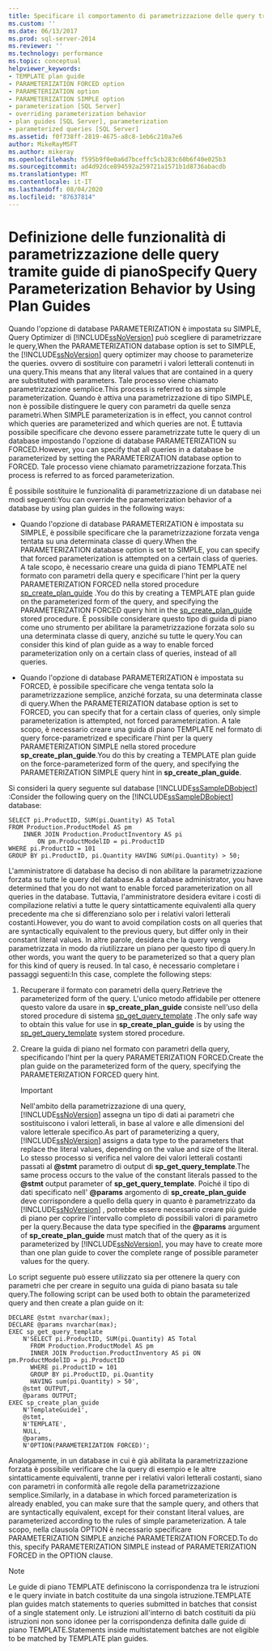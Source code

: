 ```yaml
---
title: Specificare il comportamento di parametrizzazione delle query tramite guide di piano | Microsoft Docs
ms.custom: ''
ms.date: 06/13/2017
ms.prod: sql-server-2014
ms.reviewer: ''
ms.technology: performance
ms.topic: conceptual
helpviewer_keywords:
- TEMPLATE plan guide
- PARAMETERIZATION FORCED option
- PARAMETERIZATION option
- PARAMETERIZATION SIMPLE option
- parameterization [SQL Server]
- overriding parameterization behavior
- plan guides [SQL Server], parameterization
- parameterized queries [SQL Server]
ms.assetid: f0f738ff-2819-4675-a8c8-1eb6c210a7e6
author: MikeRayMSFT
ms.author: mikeray
ms.openlocfilehash: f595b9f0e0a6d7bceffc5cb283c60b6f40e025b3
ms.sourcegitcommit: ad4d92dce894592a259721a1571b1d8736abacdb
ms.translationtype: MT
ms.contentlocale: it-IT
ms.lasthandoff: 08/04/2020
ms.locfileid: "87637814"
---
```

# <a name="specify-query-parameterization-behavior-by-using-plan-guides"></a><span data-ttu-id="e6e47-102">Definizione delle funzionalità di parametrizzazione delle query tramite guide di piano</span><span class="sxs-lookup"><span data-stu-id="e6e47-102">Specify Query Parameterization Behavior by Using Plan Guides</span></span>
  <span data-ttu-id="e6e47-103">Quando l'opzione di database PARAMETERIZATION è impostata su SIMPLE, Query Optimizer di [!INCLUDE[ssNoVersion](../../includes/ssnoversion-md.md)] può scegliere di parametrizzare le query,</span><span class="sxs-lookup"><span data-stu-id="e6e47-103">When the PARAMETERIZATION database option is set to SIMPLE, the [!INCLUDE[ssNoVersion](../../includes/ssnoversion-md.md)] query optimizer may choose to parameterize the queries.</span></span> <span data-ttu-id="e6e47-104">ovvero di sostituire con parametri i valori letterali contenuti in una query.</span><span class="sxs-lookup"><span data-stu-id="e6e47-104">This means that any literal values that are contained in a query are substituted with parameters.</span></span> <span data-ttu-id="e6e47-105">Tale processo viene chiamato parametrizzazione semplice.</span><span class="sxs-lookup"><span data-stu-id="e6e47-105">This process is referred to as simple parameterization.</span></span> <span data-ttu-id="e6e47-106">Quando è attiva una parametrizzazione di tipo SIMPLE, non è possibile distinguere le query con parametri da quelle senza parametri.</span><span class="sxs-lookup"><span data-stu-id="e6e47-106">When SIMPLE parameterization is in effect, you cannot control which queries are parameterized and which queries are not.</span></span> <span data-ttu-id="e6e47-107">È tuttavia possibile specificare che devono essere parametrizzate tutte le query di un database impostando l'opzione di database PARAMETERIZATION su FORCED.</span><span class="sxs-lookup"><span data-stu-id="e6e47-107">However, you can specify that all queries in a database be parameterized by setting the PARAMETERIZATION database option to FORCED.</span></span> <span data-ttu-id="e6e47-108">Tale processo viene chiamato parametrizzazione forzata.</span><span class="sxs-lookup"><span data-stu-id="e6e47-108">This process is referred to as forced parameterization.</span></span>  
  
 <span data-ttu-id="e6e47-109">È possibile sostituire le funzionalità di parametrizzazione di un database nei modi seguenti:</span><span class="sxs-lookup"><span data-stu-id="e6e47-109">You can override the parameterization behavior of a database by using plan guides in the following ways:</span></span>  
  
-   <span data-ttu-id="e6e47-110">Quando l'opzione di database PARAMETERIZATION è impostata su SIMPLE, è possibile specificare che la parametrizzazione forzata venga tentata su una determinata classe di query.</span><span class="sxs-lookup"><span data-stu-id="e6e47-110">When the PARAMETERIZATION database option is set to SIMPLE, you can specify that forced parameterization is attempted on a certain class of queries.</span></span> <span data-ttu-id="e6e47-111">A tale scopo, è necessario creare una guida di piano TEMPLATE nel formato con parametri della query e specificare l'hint per la query PARAMETERIZATION FORCED nella stored procedure [sp_create_plan_guide](/sql/relational-databases/system-stored-procedures/sp-create-plan-guide-transact-sql) .</span><span class="sxs-lookup"><span data-stu-id="e6e47-111">You do this by creating a TEMPLATE plan guide on the parameterized form of the query, and specifying the PARAMETERIZATION FORCED query hint in the [sp_create_plan_guide](/sql/relational-databases/system-stored-procedures/sp-create-plan-guide-transact-sql) stored procedure.</span></span> <span data-ttu-id="e6e47-112">È possibile considerare questo tipo di guida di piano come uno strumento per abilitare la parametrizzazione forzata solo su una determinata classe di query, anziché su tutte le query.</span><span class="sxs-lookup"><span data-stu-id="e6e47-112">You can consider this kind of plan guide as a way to enable forced parameterization only on a certain class of queries, instead of all queries.</span></span>  
  
-   <span data-ttu-id="e6e47-113">Quando l'opzione di database PARAMETERIZATION è impostata su FORCED, è possibile specificare che venga tentata solo la parametrizzazione semplice, anziché forzata, su una determinata classe di query.</span><span class="sxs-lookup"><span data-stu-id="e6e47-113">When the PARAMETERIZATION database option is set to FORCED, you can specify that for a certain class of queries, only simple parameterization is attempted, not forced parameterization.</span></span> <span data-ttu-id="e6e47-114">A tale scopo, è necessario creare una guida di piano TEMPLATE nel formato di query force-parametrized e specificare l'hint per la query PARAMETERIZATION SIMPLE nella stored procedure **sp_create_plan_guide**.</span><span class="sxs-lookup"><span data-stu-id="e6e47-114">You do this by creating a TEMPLATE plan guide on the force-parameterized form of the query, and specifying the PARAMETERIZATION SIMPLE query hint in **sp_create_plan_guide**.</span></span>  
  
 <span data-ttu-id="e6e47-115">Si consideri la query seguente sul database [!INCLUDE[ssSampleDBobject](../../includes/sssampledbobject-md.md)] :</span><span class="sxs-lookup"><span data-stu-id="e6e47-115">Consider the following query on the [!INCLUDE[ssSampleDBobject](../../includes/sssampledbobject-md.md)] database:</span></span>  
  
```  
SELECT pi.ProductID, SUM(pi.Quantity) AS Total  
FROM Production.ProductModel AS pm   
    INNER JOIN Production.ProductInventory AS pi   
        ON pm.ProductModelID = pi.ProductID   
WHERE pi.ProductID = 101   
GROUP BY pi.ProductID, pi.Quantity HAVING SUM(pi.Quantity) > 50;  
```  
  
 <span data-ttu-id="e6e47-116">L'amministratore di database ha deciso di non abilitare la parametrizzazione forzata su tutte le query del database.</span><span class="sxs-lookup"><span data-stu-id="e6e47-116">As a database administrator, you have determined that you do not want to enable forced parameterization on all queries in the database.</span></span> <span data-ttu-id="e6e47-117">Tuttavia, l'amministratore desidera evitare i costi di compilazione relativi a tutte le query sintatticamente equivalenti alla query precedente ma che si differenziano solo per i relativi valori letterali costanti.</span><span class="sxs-lookup"><span data-stu-id="e6e47-117">However, you do want to avoid compilation costs on all queries that are syntactically equivalent to the previous query, but differ only in their constant literal values.</span></span> <span data-ttu-id="e6e47-118">In altre parole, desidera che la query venga parametrizzata in modo da riutilizzare un piano per questo tipo di query.</span><span class="sxs-lookup"><span data-stu-id="e6e47-118">In other words, you want the query to be parameterized so that a query plan for this kind of query is reused.</span></span> <span data-ttu-id="e6e47-119">In tal caso, è necessario completare i passaggi seguenti:</span><span class="sxs-lookup"><span data-stu-id="e6e47-119">In this case, complete the following steps:</span></span>  
  
1.  <span data-ttu-id="e6e47-120">Recuperare il formato con parametri della query.</span><span class="sxs-lookup"><span data-stu-id="e6e47-120">Retrieve the parameterized form of the query.</span></span> <span data-ttu-id="e6e47-121">L'unico metodo affidabile per ottenere questo valore da usare in **sp_create_plan_guide** consiste nell'uso della stored procedure di sistema [sp_get_query_template](/sql/relational-databases/system-stored-procedures/sp-get-query-template-transact-sql) .</span><span class="sxs-lookup"><span data-stu-id="e6e47-121">The only safe way to obtain this value for use in **sp_create_plan_guide** is by using the [sp_get_query_template](/sql/relational-databases/system-stored-procedures/sp-get-query-template-transact-sql) system stored procedure.</span></span>  
  
2.  <span data-ttu-id="e6e47-122">Creare la guida di piano nel formato con parametri della query, specificando l'hint per la query PARAMETERIZATION FORCED.</span><span class="sxs-lookup"><span data-stu-id="e6e47-122">Create the plan guide on the parameterized form of the query, specifying the PARAMETERIZATION FORCED query hint.</span></span>  
  
    > [!IMPORTANT]  
    >  <span data-ttu-id="e6e47-123">Nell'ambito della parametrizzazione di una query, [!INCLUDE[ssNoVersion](../../includes/ssnoversion-md.md)] assegna un tipo di dati ai parametri che sostituiscono i valori letterali, in base al valore e alle dimensioni del valore letterale specifico.</span><span class="sxs-lookup"><span data-stu-id="e6e47-123">As part of parameterizing a query, [!INCLUDE[ssNoVersion](../../includes/ssnoversion-md.md)] assigns a data type to the parameters that replace the literal values, depending on the value and size of the literal.</span></span> <span data-ttu-id="e6e47-124">Lo stesso processo si verifica nel valore dei valori letterali costanti passati al **@stmt** parametro di output di **sp_get_query_template**.</span><span class="sxs-lookup"><span data-stu-id="e6e47-124">The same process occurs to the value of the constant literals passed to the **@stmt** output parameter of **sp_get_query_template**.</span></span> <span data-ttu-id="e6e47-125">Poiché il tipo di dati specificato nell' **@params** argomento di **sp_create_plan_guide** deve corrispondere a quello della query in quanto è parametrizzato da [!INCLUDE[ssNoVersion](../../includes/ssnoversion-md.md)] , potrebbe essere necessario creare più guide di piano per coprire l'intervallo completo di possibili valori di parametro per la query.</span><span class="sxs-lookup"><span data-stu-id="e6e47-125">Because the data type specified in the **@params** argument of **sp_create_plan_guide** must match that of the query as it is parameterized by [!INCLUDE[ssNoVersion](../../includes/ssnoversion-md.md)], you may have to create more than one plan guide to cover the complete range of possible parameter values for the query.</span></span>  
  
 <span data-ttu-id="e6e47-126">Lo script seguente può essere utilizzato sia per ottenere la query con parametri che per creare in seguito una guida di piano basata su tale query.</span><span class="sxs-lookup"><span data-stu-id="e6e47-126">The following script can be used both to obtain the parameterized query and then create a plan guide on it:</span></span>  
  
```  
DECLARE @stmt nvarchar(max);  
DECLARE @params nvarchar(max);  
EXEC sp_get_query_template   
    N'SELECT pi.ProductID, SUM(pi.Quantity) AS Total   
      FROM Production.ProductModel AS pm   
      INNER JOIN Production.ProductInventory AS pi ON pm.ProductModelID = pi.ProductID   
      WHERE pi.ProductID = 101   
      GROUP BY pi.ProductID, pi.Quantity   
      HAVING sum(pi.Quantity) > 50',  
    @stmt OUTPUT,   
    @params OUTPUT;  
EXEC sp_create_plan_guide   
    N'TemplateGuide1',   
    @stmt,   
    N'TEMPLATE',   
    NULL,   
    @params,   
    N'OPTION(PARAMETERIZATION FORCED)';  
```  
  
 <span data-ttu-id="e6e47-127">Analogamente, in un database in cui è già abilitata la parametrizzazione forzata è possibile verificare che la query di esempio e le altre sintatticamente equivalenti, tranne per i relativi valori letterali costanti, siano con parametri in conformità alle regole della parametrizzazione semplice.</span><span class="sxs-lookup"><span data-stu-id="e6e47-127">Similarly, in a database in which forced parameterization is already enabled, you can make sure that the sample query, and others that are syntactically equivalent, except for their constant literal values, are parameterized according to the rules of simple parameterization.</span></span> <span data-ttu-id="e6e47-128">A tale scopo, nella clausola OPTION è necessario specificare PARAMETERIZATION SIMPLE anziché PARAMETERIZATION FORCED.</span><span class="sxs-lookup"><span data-stu-id="e6e47-128">To do this, specify PARAMETERIZATION SIMPLE instead of PARAMETERIZATION FORCED in the OPTION clause.</span></span>  
  
> [!NOTE]  
>  <span data-ttu-id="e6e47-129">Le guide di piano TEMPLATE definiscono la corrispondenza tra le istruzioni e le query inviate in batch costituite da una singola istruzione.</span><span class="sxs-lookup"><span data-stu-id="e6e47-129">TEMPLATE plan guides match statements to queries submitted in batches that consist of a single statement only.</span></span> <span data-ttu-id="e6e47-130">Le istruzioni all'interno di batch costituiti da più istruzioni non sono idonee per la corrispondenza definita dalle guide di piano TEMPLATE.</span><span class="sxs-lookup"><span data-stu-id="e6e47-130">Statements inside multistatement batches are not eligible to be matched by TEMPLATE plan guides.</span></span>  
  
  
